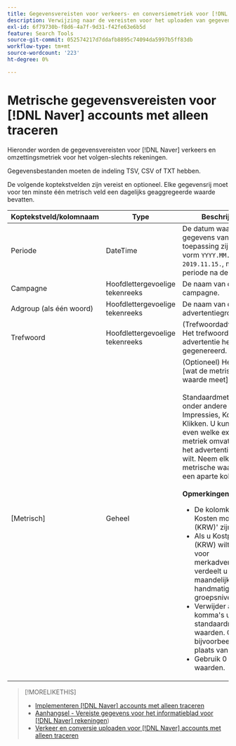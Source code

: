 ```yaml
---
title: Gegevensvereisten voor verkeers- en conversiemetriek voor [!DNL Naver] accounts met alleen traceren
description: Verwijzing naar de vereisten voor het uploaden van gegevens voor [!DNL Naver] accounts met het kenmerk Alleen bijhouden.
exl-id: 6f79730b-f8d6-4a7f-9d31-f42fe63e6b5d
feature: Search Tools
source-git-commit: 052574217d7ddafb8895c74094da5997b5ff83db
workflow-type: tm+mt
source-wordcount: '223'
ht-degree: 0%

---
```


# Metrische gegevensvereisten voor [!DNL Naver] accounts met alleen traceren

Hieronder worden de gegevensvereisten voor [!DNL Naver] verkeers en omzettingsmetriek voor het volgen-slechts rekeningen.

Gegevensbestanden moeten de indeling TSV, CSV of TXT hebben.

De volgende koptekstvelden zijn vereist en optioneel. Elke gegevensrij moet voor ten minste één metrisch veld een dagelijks geaggregeerde waarde bevatten.

| Koptekstveld/kolomnaam | Type | Beschrijving |
| ---- | ---- | ---- |
| Periode | DateTime | De datum waarop de gegevens van toepassing zijn, in de vorm `YYYY.MM.DD.` (zoals `2019.11.15.`, met een periode na de dag). |
| Campagne | Hoofdlettergevoelige tekenreeks | De naam van de campagne. |
| Adgroup (als één woord) | Hoofdlettergevoelige tekenreeks | De naam van de advertentiegroep. |
| Trefwoord | Hoofdlettergevoelige tekenreeks | (Trefwoordadvertenties) Het trefwoord dat de advertentie heeft gegenereerd. |
| [Metrisch] | Geheel | (Optioneel) Het aantal [wat de metrische waarde meet].</br><br>Standaardmetriek zijn onder andere Impressies, Kosten en Klikken. U kunt om het even welke extra metriek omvatten u van het advertentienetwerk wilt. Neem elke metrische waarde op in een aparte kolom.<br><br><b>Opmerkingen:</b><ul><li>De kolomkop voor Kosten moet &#39;Kosten (KRW)&#39; zijn.</li><li>Als u Kostprijs (KRW) wilt opnemen voor merkadvertenties, verdeelt u de vaste maandelijkse kosten handmatig op groepsniveau.</li><li>Verwijder alle komma&#39;s uit standaardmetrische waarden. Gebruik bijvoorbeeld 1000 in plaats van 1000.</li><li>Gebruik 0 voor null-waarden.</li></ul> |

>[!MORELIKETHIS]
>
>* [Implementeren [!DNL Naver] accounts met alleen traceren](/help/search-social-commerce/campaign-management/naver-tracking-only-account-implement.md)
>* [Aanhangsel - Vereiste gegevens voor het informatieblad voor [!DNL Naver] rekeningen](/help/search-social-commerce/campaign-management/bulksheets/bulksheet-data-formats/bulksheet-data-naver.md))
>* [Verkeer en conversie uploaden voor [!DNL Naver] accounts met alleen traceren](/help/search-social-commerce/tools/metrics-upload-tracking-campaigns/naver-tracking-campaigns-upload-metrics.md)
